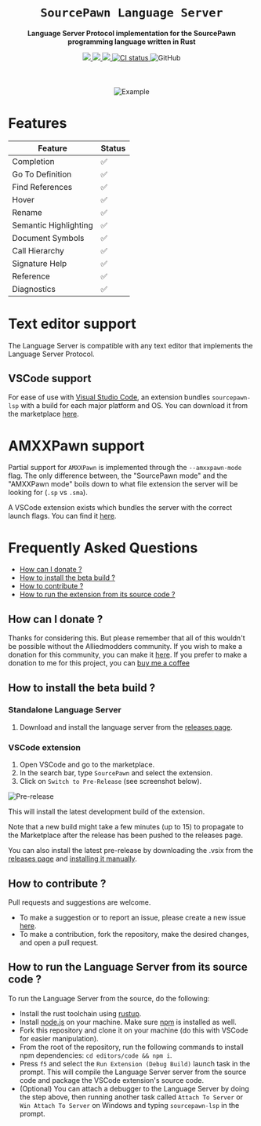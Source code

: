 <div align="center">
  <h1><code>SourcePawn Language Server</code></h1>
  <p>
    <strong>Language Server Protocol implementation for the SourcePawn programming language written in Rust</strong>
  </p>
  <p style="margin-bottom: 0.5ex;">
    <a href="https://github.com/Sarrus1/sourcepawn-vscode/releases/">
      <img
        src="https://img.shields.io/visual-studio-marketplace/v/Sarrus.sourcepawn-vscode?include_prereleases"
        />
    </a>
    <a href="https://github.com/Sarrus1/sourcepawn-vscode/releases/latest">
      <img
        src="https://img.shields.io/visual-studio-marketplace/i/Sarrus.sourcepawn-vscode"
        />
    </a>
    <a href="https://github.com/Sarrus1/sourcepawn-vscode/releases/latest">
      <img
        src="https://img.shields.io/visual-studio-marketplace/d/Sarrus.sourcepawn-vscode"
        />
    </a>
    <a href="https://github.com/Sarrus1/sourcepawn-vscode/actions/workflows/ci.yml">
      <img
        alt="CI status"
        src="https://github.com/Sarrus1/sourcepawn-vscode/actions/workflows/ci.yml/badge.svg"
      />
    </a>
    <img alt="GitHub" src="https://img.shields.io/github/license/Sarrus1/sourcepawn-lsp">
  </p>
  <br>
  <br>
  <p>
    <img alt="Example" src="https://raw.githubusercontent.com/Sarrus1/sourcepawn-vscode/main/images/showcase.gif">
  </p>
  <!-- <img src="https://raw.githubusercontent.com/Sarrus1/sourcepawn-lsp/main/img/logo.png" alt="Logo"> -->
</div>

# Features

<div align="center">
<table class="tg">
<thead>
  <tr>
    <th><span style="font-weight:bold"><b>Feature</b></span></th>
    <th><span style="font-weight:bold"><b>Status</b></span></th>
  </tr>
</thead>
<tbody>
  <tr>
    <td>Completion</td>
    <td>✅</td>
  </tr>
  <tr>
    <td>Go To Definition</td>
    <td>✅</td>
  </tr>
  <tr>
    <td>Find References</td>
    <td>✅</td>
  </tr>
  <tr>
    <td>Hover</td>
    <td>✅</td>
  </tr>
  <tr>
    <td>Rename</td>
    <td>✅</td>
  </tr>
  <tr>
    <td>Semantic Highlighting</td>
    <td>✅</td>
  </tr>
  <tr>
    <td>Document Symbols</td>
    <td>✅</td>
  </tr>
  <tr>
    <td>Call Hierarchy</td>
    <td>✅</td>
  </tr>
  <tr>
    <td>Signature Help</td>
    <td>✅</td>
  </tr>
  <tr>
    <td>Reference</td>
    <td>✅</td>
  </tr>
  <tr>
    <td>Diagnostics</td>
    <td>✅</td>
  </tr>
</tbody>
</table>
</div>

# Text editor support

The Language Server is compatible with any text editor that implements the Language Server Protocol.

## VSCode support

For ease of use with [Visual Studio Code](https://code.visualstudio.com/), an extension bundles `sourcepawn-lsp` with a build for each major platform and OS. You can download it from the marketplace [here](https://marketplace.visualstudio.com/items?itemName=Sarrus.sourcepawn-vscode).

# AMXXPawn support

Partial support for `AMXXPawn` is implemented through the `--amxxpawn-mode` flag. The only difference between, the "SourcePawn mode" and the "AMXXPawn mode" boils down to what file extension the server will be looking for (`.sp` vs `.sma`).

A VSCode extension exists which bundles the server with the correct launch flags. You can find it [here](https://marketplace.visualstudio.com/items?itemName=Sarrus.amxxpawn-vscode).

# Frequently Asked Questions

- [How can I donate ?](#how-can-i-donate-)
- [How to install the beta build ?](#how-to-install-the-beta-build-)
- [How to contribute ?](#how-to-contribute-)
- [How to run the extension from its source code ?](#how-to-run-the-extension-from-its-source-code-)

## How can I donate ?

Thanks for considering this. But please remember that all of this wouldn't be possible without the Alliedmodders community. If you wish to make a donation for this community, you can make it [here](https://sourcemod.net/donate.php).
If you prefer to make a donation to me for this project, you can [buy me a coffee](https://www.buymeacoffee.com/sarrus)

## How to install the beta build ?

### Standalone Language Server

1. Download and install the language server from the [releases page](https://github.com/Sarrus1/sourcepawn-vscode/releases).

### VSCode extension

1. Open VSCode and go to the marketplace.
2. In the search bar, type `SourcePawn` and select the extension.
3. Click on `Switch to Pre-Release` (see screenshot below).

![Pre-release](https://raw.githubusercontent.com/Sarrus1/sourcepawn-vscode/main/images/pre-release.png)

This will install the latest development build of the extension.

Note that a new build might take a few minutes (up to 15) to propagate to the Marketplace after the release has been pushed to the releases page.

You can also install the latest pre-release by downloading the .vsix from the [releases page](https://github.com/Sarrus1/sourcepawn-vscode/releases) and [installing it manually](https://code.visualstudio.com/docs/editor/extension-marketplace#_install-from-a-vsix).

## How to contribute ?

Pull requests and suggestions are welcome.

- To make a suggestion or to report an issue, please create a new issue [here](https://github.com/Sarrus1/sourcepawn-vscode/issues).
- To make a contribution, fork the repository, make the desired changes, and open a pull request.

## How to run the Language Server from its source code ?

To run the Language Server from the source, do the following:

- Install the rust toolchain using [rustup](https://rustup.rs/).
- Install [node.js](https://nodejs.org) on your machine. Make sure [npm](https://docs.npmjs.com/downloading-and-installing-node-js-and-npm/) is installed as well.
- Fork this repository and clone it on your machine (do this with VSCode for easier manipulation).
- From the root of the repository, run the following commands to install npm dependencies: `cd editors/code && npm i`.
- Press `f5` and select the `Run Extension (Debug Build)` launch task in the prompt. This will compile the Language Server server from the source code and package the VSCode extension's source code.
- (Optional) You can attach a debugger to the Language Server by doing the step above, then running another task called `Attach To Server` or `Win Attach To Server` on Windows and typing `sourcepawn-lsp` in the prompt.

</div>
